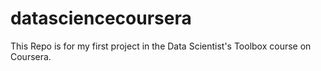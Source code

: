 # datasciencecoursera
This Repo is for my first project in the Data Scientist's Toolbox course on Coursera.
